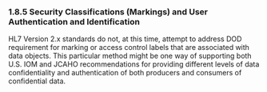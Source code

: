 ### 1.8.5 Security Classifications (Markings) and User Authentication and Identification

HL7 Version 2.x standards do not, at this time, attempt to address DOD requirement for marking or access control labels that are associated with data objects. This particular method might be one way of supporting both U.S. IOM and JCAHO recommendations for providing different levels of data confidentiality and authentication of both producers and consumers of confidential data.
